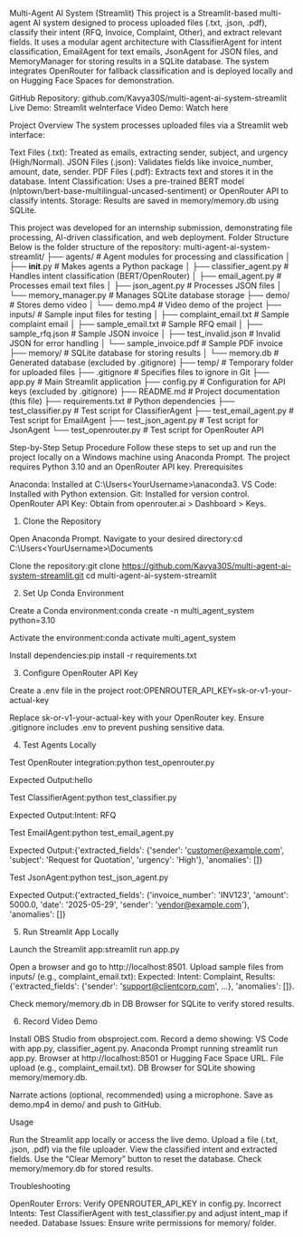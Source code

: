 Multi-Agent AI System (Streamlit)
This project is a Streamlit-based multi-agent AI system designed to process uploaded files (.txt, .json, .pdf), classify their intent (RFQ, Invoice, Complaint, Other), and extract relevant fields. It uses a modular agent architecture with ClassifierAgent for intent classification, EmailAgent for text emails, JsonAgent for JSON files, and MemoryManager for storing results in a SQLite database. The system integrates OpenRouter for fallback classification and is deployed locally and on Hugging Face Spaces for demonstration.

GitHub Repository: github.com/Kavya30S/multi-agent-ai-system-streamlit
Live Demo: Streamlit weInterface
Video Demo: Watch here

Project Overview
The system processes uploaded files via a Streamlit web interface:

Text Files (.txt): Treated as emails, extracting sender, subject, and urgency (High/Normal).
JSON Files (.json): Validates fields like invoice_number, amount, date, sender.
PDF Files (.pdf): Extracts text and stores it in the database.
Intent Classification: Uses a pre-trained BERT model (nlptown/bert-base-multilingual-uncased-sentiment) or OpenRouter API to classify intents.
Storage: Results are saved in memory/memory.db using SQLite.

This project was developed for an internship submission, demonstrating file processing, AI-driven classification, and web deployment.
Folder Structure
Below is the folder structure of the repository:
multi-agent-ai-system-streamlit/
├── agents/                     # Agent modules for processing and classification
│   ├── __init__.py            # Makes agents a Python package
│   ├── classifier_agent.py    # Handles intent classification (BERT/OpenRouter)
│   ├── email_agent.py         # Processes email text files
│   ├── json_agent.py          # Processes JSON files
│   └── memory_manager.py      # Manages SQLite database storage
├── demo/                      # Stores demo video
│   └── demo.mp4               # Video demo of the project
├── inputs/                    # Sample input files for testing
│   ├── complaint_email.txt    # Sample complaint email
│   ├── sample_email.txt       # Sample RFQ email
│   ├── sample_rfq.json        # Sample JSON invoice
│   ├── test_invalid.json      # Invalid JSON for error handling
│   └── sample_invoice.pdf     # Sample PDF invoice
├── memory/                    # SQLite database for storing results
│   └── memory.db              # Generated database (excluded by .gitignore)
├── temp/                      # Temporary folder for uploaded files
├── .gitignore                 # Specifies files to ignore in Git
├── app.py                     # Main Streamlit application
├── config.py                  # Configuration for API keys (excluded by .gitignore)
├── README.md                  # Project documentation (this file)
├── requirements.txt           # Python dependencies
├── test_classifier.py         # Test script for ClassifierAgent
├── test_email_agent.py        # Test script for EmailAgent
├── test_json_agent.py         # Test script for JsonAgent
└── test_openrouter.py         # Test script for OpenRouter API

Step-by-Step Setup Procedure
Follow these steps to set up and run the project locally on a Windows machine using Anaconda Prompt. The project requires Python 3.10 and an OpenRouter API key.
Prerequisites

Anaconda: Installed at C:\Users\<YourUsername>\anaconda3.
VS Code: Installed with Python extension.
Git: Installed for version control.
OpenRouter API Key: Obtain from openrouter.ai > Dashboard > Keys.


1. Clone the Repository

Open Anaconda Prompt.
Navigate to your desired directory:cd C:\Users\<YourUsername>\Documents


Clone the repository:git clone https://github.com/Kavya30S/multi-agent-ai-system-streamlit.git
cd multi-agent-ai-system-streamlit



2. Set Up Conda Environment

Create a Conda environment:conda create -n multi_agent_system python=3.10


Activate the environment:conda activate multi_agent_system


Install dependencies:pip install -r requirements.txt



3. Configure OpenRouter API Key

Create a .env file in the project root:OPENROUTER_API_KEY=sk-or-v1-your-actual-key

Replace sk-or-v1-your-actual-key with your OpenRouter key.
Ensure .gitignore includes .env to prevent pushing sensitive data.

4. Test Agents Locally

Test OpenRouter integration:python test_openrouter.py

Expected Output:hello


Test ClassifierAgent:python test_classifier.py

Expected Output:Intent: RFQ


Test EmailAgent:python test_email_agent.py

Expected Output:{'extracted_fields': {'sender': 'customer@example.com', 'subject': 'Request for Quotation', 'urgency': 'High'}, 'anomalies': []}


Test JsonAgent:python test_json_agent.py

Expected Output:{'extracted_fields': {'invoice_number': 'INV123', 'amount': 5000.0, 'date': '2025-05-29', 'sender': 'vendor@example.com'}, 'anomalies': []}



5. Run Streamlit App Locally

Launch the Streamlit app:streamlit run app.py


Open a browser and go to http://localhost:8501.
Upload sample files from inputs/ (e.g., complaint_email.txt):
Expected: Intent: Complaint, Results: {'extracted_fields': {'sender': 'support@clientcorp.com', ...}, 'anomalies': []}.


Check memory/memory.db in DB Browser for SQLite to verify stored results.


6. Record Video Demo

Install OBS Studio from obsproject.com.
Record a demo showing:
VS Code with app.py, classifier_agent.py.
Anaconda Prompt running streamlit run app.py.
Browser at http://localhost:8501 or Hugging Face Space URL.
File upload (e.g., complaint_email.txt).
DB Browser for SQLite showing memory/memory.db.


Narrate actions (optional, recommended) using a microphone.
Save as demo.mp4 in demo/ and push to GitHub.

Usage

Run the Streamlit app locally or access the live demo.
Upload a file (.txt, .json, .pdf) via the file uploader.
View the classified intent and extracted fields.
Use the “Clear Memory” button to reset the database.
Check memory/memory.db for stored results.

Troubleshooting

OpenRouter Errors: Verify OPENROUTER_API_KEY in config.py.
Incorrect Intents: Test ClassifierAgent with test_classifier.py and adjust intent_map if needed.
Database Issues: Ensure write permissions for memory/ folder.

